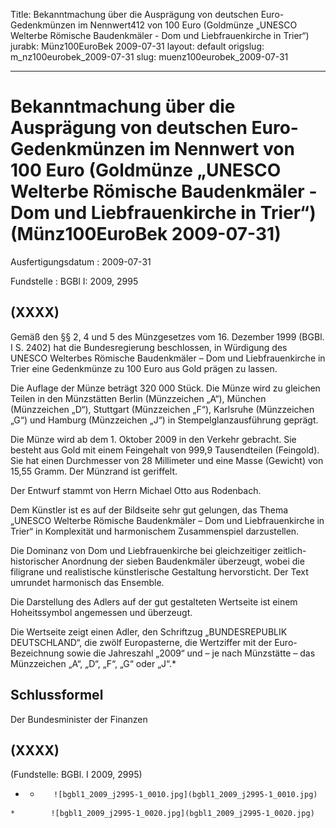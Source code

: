 Title: Bekanntmachung über die Ausprägung von deutschen Euro-Gedenkmünzen im Nennwert412
  von 100 Euro (Goldmünze „UNESCO Welterbe Römische Baudenkmäler - Dom und Liebfrauenkirche
  in Trier“)
jurabk: Münz100EuroBek 2009-07-31
layout: default
origslug: m_nz100eurobek_2009-07-31
slug: muenz100eurobek_2009-07-31

---

# Bekanntmachung über die Ausprägung von deutschen Euro-Gedenkmünzen im Nennwert von 100 Euro (Goldmünze „UNESCO Welterbe Römische Baudenkmäler - Dom und Liebfrauenkirche in Trier“) (Münz100EuroBek 2009-07-31)

Ausfertigungsdatum
:   2009-07-31

Fundstelle
:   BGBl I: 2009, 2995


## (XXXX)

Gemäß den §§ 2, 4 und 5 des Münzgesetzes vom 16. Dezember 1999 (BGBl.
I S. 2402) hat die Bundesregierung beschlossen, in Würdigung des
UNESCO Welterbes Römische Baudenkmäler – Dom und Liebfrauenkirche in
Trier eine Gedenkmünze zu 100 Euro aus Gold prägen zu lassen.

Die Auflage der Münze beträgt 320 000 Stück. Die Münze wird zu
gleichen Teilen in den Münzstätten Berlin (Münzzeichen „A“), München
(Münzzeichen „D“), Stuttgart (Münzzeichen „F“), Karlsruhe (Münzzeichen
„G“) und Hamburg (Münzzeichen „J“) in Stempelglanzausführung geprägt.

Die Münze wird ab dem 1. Oktober 2009 in den Verkehr gebracht. Sie
besteht aus Gold mit einem Feingehalt von 999,9 Tausendteilen
(Feingold). Sie hat einen Durchmesser von 28 Millimeter und eine Masse
(Gewicht) von 15,55 Gramm. Der Münzrand ist geriffelt.

Der Entwurf stammt von Herrn Michael Otto aus Rodenbach.

Dem Künstler ist es auf der Bildseite sehr gut gelungen, das Thema
„UNESCO Welterbe Römische Baudenkmäler – Dom und Liebfrauenkirche in
Trier“ in Komplexität und harmonischem Zusammenspiel darzustellen.

Die Dominanz von Dom und Liebfrauenkirche bei gleichzeitiger zeitlich-
historischer Anordnung der sieben Baudenkmäler überzeugt, wobei die
filigrane und realistische künstlerische Gestaltung hervorsticht. Der
Text umrundet harmonisch das Ensemble.

Die Darstellung des Adlers auf der gut gestalteten Wertseite ist einem
Hoheitssymbol angemessen und überzeugt.

Die Wertseite zeigt einen Adler, den Schriftzug „BUNDESREPUBLIK
DEUTSCHLAND“, die zwölf Europasterne, die Wertziffer mit der Euro-
Bezeichnung sowie die Jahreszahl „2009“ und – je nach Münzstätte – das
Münzzeichen „A“, „D“, „F“, „G“ oder „J“.\*



## Schlussformel

Der Bundesminister der Finanzen


## (XXXX)

(Fundstelle: BGBl. I 2009, 2995)

*    *        ![bgbl1_2009_j2995-1_0010.jpg](bgbl1_2009_j2995-1_0010.jpg)
    *        ![bgbl1_2009_j2995-1_0020.jpg](bgbl1_2009_j2995-1_0020.jpg)



